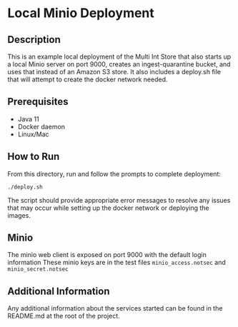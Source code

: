 # Local Minio Deployment

## Description
This is an example local deployment of the Multi Int Store that also starts up a local Minio server on
port 9000, creates an ingest-quarantine bucket, and uses that instead of an Amazon S3 store. It also
includes a deploy.sh file that will attempt to create the docker network needed.

## Prerequisites
* Java 11
* Docker daemon
* Linux/Mac

## How to Run
From this directory, run and follow the prompts to complete deployment:
```
./deploy.sh
```
The script should provide appropriate error messages to resolve any issues that may occur while setting up
the docker network or deploying the images.

## Minio
The minio web client is exposed on port 9000 with the default login information
These minio keys are in the test files `minio_access.notsec` and `minio_secret.notsec`

## Additional Information
Any additional information about the services started can be found in the README.md at the root of the project.
